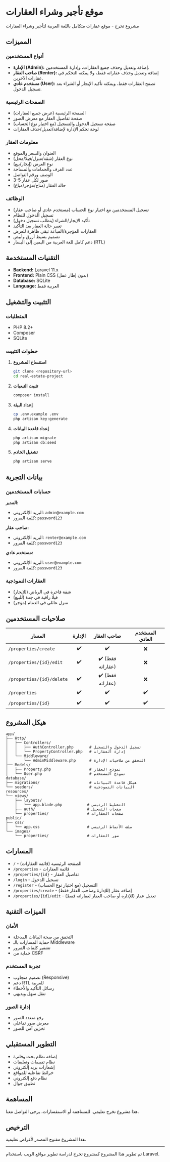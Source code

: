 # موقع تأجير وشراء العقارات

مشروع تخرج - موقع عقارات متكامل باللغة العربية لتأجير وشراء العقارات

## المميزات

### أنواع المستخدمين
- **الإدارة (Admin):** إضافة وتعديل وحذف جميع العقارات، وإدارة المستخدمين.
- **صاحب العقار (Renter):** إضافة وتعديل وحذف عقاراته فقط، ولا يمكنه التحكم في عقارات الآخرين.
- **مستخدم عادي (User):** تصفح العقارات فقط، ويمكنه تأكيد الإيجار أو الشراء بعد تسجيل الدخول.

### الصفحات الرئيسية
- الصفحة الرئيسية (عرض جميع العقارات)
- صفحة تفاصيل العقار مع معرض الصور
- صفحة تسجيل الدخول والتسجيل (مع اختيار نوع الحساب)
- لوحة تحكم الإدارة لإضافة/تعديل/حذف العقارات

### معلومات العقار
- العنوان والسعر والموقع
- نوع العقار (شقة/منزل/فيلا/محل)
- نوع العرض (إيجار/بيع)
- عدد الغرف والحمامات والمساحة
- الوصف ورقم التواصل
- 3-5 صور لكل عقار
- حالة العقار (متاح/مؤجر/مباع)

### الوظائف
- تسجيل المستخدمين مع اختيار نوع الحساب (مستخدم عادي أو صاحب عقار)
- تسجيل الدخول للنظام
- تأكيد الإيجار/الشراء (يتطلب تسجيل دخول)
- تغيير حالة العقار بعد التأكيد
- العقارات المؤجرة/المباعة تبقى ظاهرة للعرض
- تصميم بسيط أزرق وأبيض
- دعم كامل للغة العربية من اليمين إلى اليسار (RTL)

## التقنيات المستخدمة

- **Backend:** Laravel 11.x
- **Frontend:** Plain CSS (بدون إطار عمل)
- **Database:** SQLite
- **Language:** العربية فقط

## التثبيت والتشغيل

### المتطلبات
- PHP 8.2+
- Composer
- SQLite

### خطوات التثبيت

1. **استنساخ المشروع**
   ```bash
   git clone <repository-url>
   cd real-estate-project
   ```

2. **تثبيت التبعيات**
   ```bash
   composer install
   ```

3. **إعداد البيئة**
   ```bash
   cp .env.example .env
   php artisan key:generate
   ```

4. **إعداد قاعدة البيانات**
   ```bash
   php artisan migrate
   php artisan db:seed
   ```

5. **تشغيل الخادم**
   ```bash
   php artisan serve
   ```

## بيانات التجربة

### حسابات المستخدمين

**المدير:**
- البريد الإلكتروني: `admin@example.com`
- كلمة المرور: `password123`

**صاحب عقار:**
- البريد الإلكتروني: `renter@example.com`
- كلمة المرور: `password123`

**مستخدم عادي:**
- البريد الإلكتروني: `user@example.com`
- كلمة المرور: `password123`

### العقارات النموذجية
- شقة فاخرة في الرياض (للإيجار)
- فيلا راقية في جدة (للبيع)
- منزل عائلي في الدمام (مؤجر)

## صلاحيات المستخدمين

| المسار                        | الإدارة | صاحب العقار | المستخدم العادي |
|-------------------------------|:-------:|:-----------:|:---------------:|
| `/properties/create`          |   ✔️    |     ✔️      |        ❌        |
| `/properties/{id}/edit`       |   ✔️    |  ✔️ (فقط عقاراته) | ❌        |
| `/properties/{id}/delete`     |   ✔️    |  ✔️ (فقط عقاراته) | ❌        |
| `/properties`                 |   ✔️    |     ✔️      |        ✔️        |
| `/properties/{id}`            |   ✔️    |     ✔️      |        ✔️        |

## هيكل المشروع

```
app/
├── Http/
│   ├── Controllers/
│   │   ├── AuthController.php       # تسجيل الدخول والتسجيل
│   │   └── PropertyController.php   # إدارة العقارات
│   └── Middleware/
│       └── AdminMiddleware.php      # التحقق من صلاحيات الإدارة
├── Models/
│   ├── Property.php                 # نموذج العقار
│   └── User.php                     # نموذج المستخدم
database/
├── migrations/                      # هيكل قاعدة البيانات
└── seeders/                         # البيانات النموذجية
resources/
└── views/
    ├── layouts/
    │   └── app.blade.php           # التخطيط الرئيسي
    ├── auth/                       # صفحات التسجيل
    └── properties/                 # صفحات العقارات
public/
├── css/
│   └── app.css                     # ملف الأنماط الرئيسي
└── images/
    └── properties/                 # صور العقارات
```

## المسارات

- `/` - الصفحة الرئيسية (قائمة العقارات)
- `/properties` - قائمة العقارات
- `/properties/{id}` - تفاصيل العقار
- `/login` - تسجيل الدخول
- `/register` - التسجيل (مع اختيار نوع الحساب)
- `/properties/create` - إضافة عقار (للإدارة وصاحب العقار فقط)
- `/properties/{id}/edit` - تعديل عقار (للإدارة أو صاحب العقار لعقاراته فقط)

## الميزات التقنية

### الأمان
- التحقق من صحة البيانات المدخلة
- حماية المسارات بالـ Middleware
- تشفير كلمات المرور
- حماية من CSRF

### تجربة المستخدم
- تصميم متجاوب (Responsive)
- دعم RTL للعربية
- رسائل التأكيد والأخطاء
- تنقل سهل وبديهي

### إدارة الصور
- رفع متعدد الصور
- معرض صور تفاعلي
- تخزين آمن للصور

## التطوير المستقبلي

- إضافة نظام بحث وفلترة
- نظام تقييمات وتعليقات
- إشعارات بريد إلكتروني
- خرائط تفاعلية للمواقع
- نظام دفع إلكتروني
- تطبيق جوال

## المساهمة

هذا مشروع تخرج تعليمي. للمساهمة أو الاستفسارات، يرجى التواصل معنا.

## الترخيص

هذا المشروع مفتوح المصدر لأغراض تعليمية.

---

تم تطوير هذا المشروع كمشروع تخرج لدراسة تطوير مواقع الويب باستخدام Laravel.